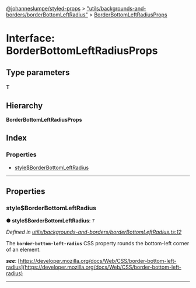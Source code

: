 [@johanneslumpe/styled-props](../README.md) > ["utils/backgrounds-and-borders/borderBottomLeftRadius"](../modules/_utils_backgrounds_and_borders_borderbottomleftradius_.md) > [BorderBottomLeftRadiusProps](../interfaces/_utils_backgrounds_and_borders_borderbottomleftradius_.borderbottomleftradiusprops.md)

# Interface: BorderBottomLeftRadiusProps

## Type parameters
#### T 
## Hierarchy

**BorderBottomLeftRadiusProps**

## Index

### Properties

* [style$BorderBottomLeftRadius](_utils_backgrounds_and_borders_borderbottomleftradius_.borderbottomleftradiusprops.md#style_borderbottomleftradius)

---

## Properties

<a id="style_borderbottomleftradius"></a>

###  style$BorderBottomLeftRadius

**● style$BorderBottomLeftRadius**: *`T`*

*Defined in [utils/backgrounds-and-borders/borderBottomLeftRadius.ts:12](https://github.com/johanneslumpe/styled-props/blob/8e709f1/src/utils/backgrounds-and-borders/borderBottomLeftRadius.ts#L12)*

The **`border-bottom-left-radius`** CSS property rounds the bottom-left corner of an element.

*__see__*: [https://developer.mozilla.org/docs/Web/CSS/border-bottom-left-radius](https://developer.mozilla.org/docs/Web/CSS/border-bottom-left-radius)

___


